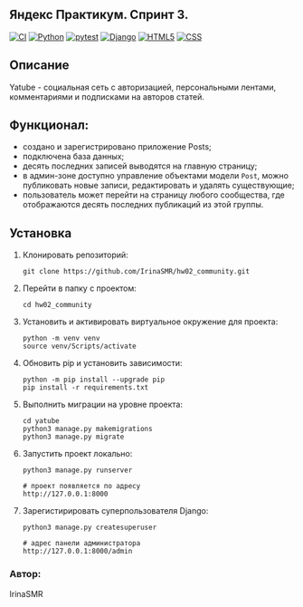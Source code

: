 ## Яндекс Практикум. Спринт 3.

[![CI](https://github.com/yandex-praktikum/hw02_community/actions/workflows/python-app.yml/badge.svg?branch=master)](https://github.com/yandex-praktikum/hw02_community/actions/workflows/python-app.yml)
[![Python](https://img.shields.io/badge/-Python-464641?style=flat-square&logo=Python)](https://www.python.org/)
[![pytest](https://img.shields.io/badge/-pytest-464646?style=flat-square&logo=pytest)](https://docs.pytest.org/en/6.2.x/)
[![Django](https://img.shields.io/badge/-Django-464646?style=flat-square&logo=Django)](https://www.djangoproject.com/)
[![HTML5](https://img.shields.io/badge/-HTML5-464646?style=flat-square&logo=html5)](https://en.wikipedia.org/wiki/HTML5)
[![CSS](https://img.shields.io/badge/-CSS-464646?style=flat-square&logo=css3)](https://en.wikipedia.org/wiki/CSS)

## Описание

Yatube - социальная сеть с авторизацией, персональными лентами, комментариями и подписками на авторов статей.

## Функционал:

- создано и зарегистрировано приложение Posts;
- подключена база данных;
- десять последних записей выводятся на главную страницу;
- в админ-зоне доступно управление объектами модели ```Post```, можно публиковать новые записи, редактировать и удалять существующие;
- пользователь может перейти на страницу любого сообщества, где отображаются десять последних публикаций из этой группы.

## Установка

1. Клонировать репозиторий:

    ```
    git clone https://github.com/IrinaSMR/hw02_community.git
    ```

2. Перейти в папку с проектом:

    ```
    cd hw02_community
    ```

3. Установить и активировать виртуальное окружение для проекта:

    ```
    python -m venv venv
    source venv/Scripts/activate
    ```

4. Обновить pip и установить зависимости:

    ```
    python -m pip install --upgrade pip
    pip install -r requirements.txt
    ```

5. Выполнить миграции на уровне проекта:

    ```
    cd yatube
    python3 manage.py makemigrations
    python3 manage.py migrate
    ```

6. Запустить проект локально:

    ```
    python3 manage.py runserver

    # проект появляется по адресу
    http://127.0.0.1:8000
    ```

7. Зарегистирировать суперпользователя Django:

    ```
    python3 manage.py createsuperuser

    # адрес панели администратора
    http://127.0.0.1:8000/admin
    ```
### Автор:
IrinaSMR
